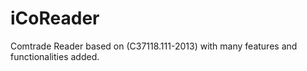 # iCoReader
Comtrade Reader based on (C37118.111-2013)  with many features and functionalities added.
